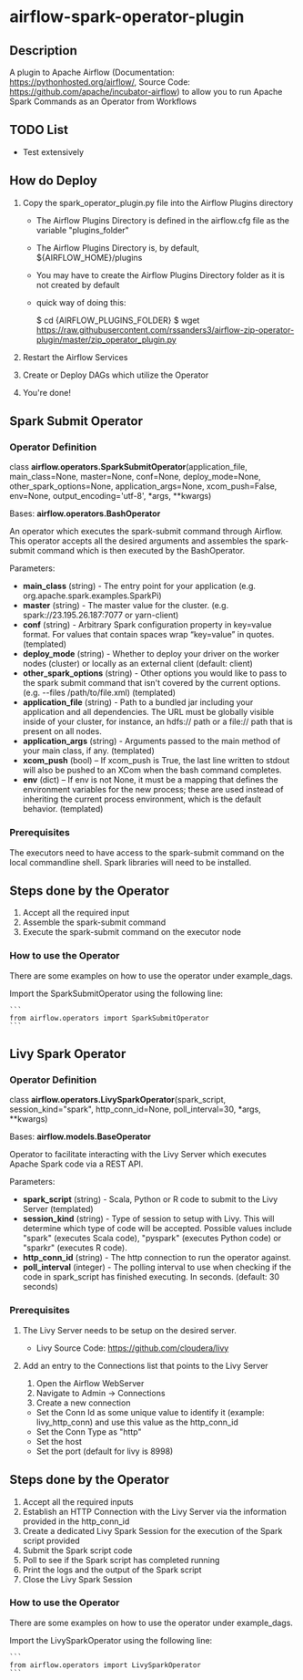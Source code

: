 # airflow-spark-operator-plugin

## Description

A plugin to Apache Airflow (Documentation: https://pythonhosted.org/airflow/, Source Code: https://github.com/apache/incubator-airflow) to allow you to run Apache Spark Commands as an Operator from Workflows


## TODO List

* Test extensively

## How do Deploy
 
1. Copy the spark_operator_plugin.py file into the Airflow Plugins directory

    * The Airflow Plugins Directory is defined in the airflow.cfg file as the variable "plugins_folder"
    
    * The Airflow Plugins Directory is, by default, ${AIRFLOW_HOME}/plugins
    
    * You may have to create the Airflow Plugins Directory folder as it is not created by default
 
    * quick way of doing this:
    
        $ cd {AIRFLOW_PLUGINS_FOLDER}
        $ wget https://raw.githubusercontent.com/rssanders3/airflow-zip-operator-plugin/master/zip_operator_plugin.py
 
2. Restart the Airflow Services

3. Create or Deploy DAGs which utilize the Operator

4. You're done!


## Spark Submit Operator

### Operator Definition

class **airflow.operators.SparkSubmitOperator**(application_file, main_class=None, master=None, conf=None, deploy_mode=None, other_spark_options=None, application_args=None, xcom_push=False, env=None, output_encoding='utf-8', *args, **kwargs)

Bases: **airflow.operators.BashOperator**

An operator which executes the spark-submit command through Airflow. This operator accepts all the desired arguments and assembles the spark-submit command which is then executed by the BashOperator.  

Parameters:

* **main_class** (string) - The entry point for your application (e.g. org.apache.spark.examples.SparkPi)
* **master** (string) - The master value for the cluster. (e.g. spark://23.195.26.187:7077 or yarn-client)
* **conf** (string) - Arbitrary Spark configuration property in key=value format. For values that contain spaces wrap “key=value” in quotes. (templated)
* **deploy_mode** (string) - Whether to deploy your driver on the worker nodes (cluster) or locally as an external client (default: client) 
* **other_spark_options** (string) - Other options you would like to pass to the spark submit command that isn't covered by the current options. (e.g. --files /path/to/file.xml) (templated)
* **application_file** (string) - Path to a bundled jar including your application and all dependencies. The URL must be globally visible inside of your cluster, for instance, an hdfs:// path or a file:// path that is present on all nodes.
* **application_args** (string) - Arguments passed to the main method of your main class, if any. (templated)
* **xcom_push**  (bool) – If xcom_push is True, the last line written to stdout will also be pushed to an XCom when the bash command completes.
* **env** (dict) – If env is not None, it must be a mapping that defines the environment variables for the new process; these are used instead of inheriting the current process environment, which is the default behavior. (templated)


### Prerequisites

The executors need to have access to the spark-submit command on the local commandline shell. Spark libraries will need to be installed.


## Steps done by the Operator

1. Accept all the required input
2. Assemble the spark-submit command
3. Execute the spark-submit command on the executor node


### How to use the Operator

There are some examples on how to use the operator under example_dags.

Import the SparkSubmitOperator using the following line:

    ```
    from airflow.operators import SparkSubmitOperator
    ```


## Livy Spark Operator

### Operator Definition

class **airflow.operators.LivySparkOperator**(spark_script, session_kind="spark", http_conn_id=None, poll_interval=30, *args, **kwargs)

Bases: **airflow.models.BaseOperator**

Operator to facilitate interacting with the Livy Server which executes Apache Spark code via a REST API.

Parameters:

* **spark_script** (string) - Scala, Python or R code to submit to the Livy Server (templated)
* **session_kind** (string) - Type of session to setup with Livy. This will determine which type of code will be accepted. Possible values include "spark" (executes Scala code), "pyspark" (executes Python code) or "sparkr" (executes R code).
* **http_conn_id** (string) - The http connection to run the operator against.
* **poll_interval** (integer) - The polling interval to use when checking if the code in spark_script has finished executing. In seconds. (default: 30 seconds)


### Prerequisites

1. The Livy Server needs to be setup on the desired server.
    
    * Livy Source Code: https://github.com/cloudera/livy

2. Add an entry to the Connections list that points to the Livy Server
 
    1. Open the Airflow WebServer
    2. Navigate to Admin -> Connections
    3. Create a new connection
        
      * Set the Conn Id as some unique value to identify it (example: livy_http_conn) and use this value as the http_conn_id
      * Set the Conn Type as "http"
      * Set the host
      * Set the port (default for livy is 8998)


## Steps done by the Operator

1. Accept all the required inputs
2. Establish an HTTP Connection with the Livy Server via the information provided in the http_conn_id
3. Create a dedicated Livy Spark Session for the execution of the Spark script provided
4. Submit the Spark script code
5. Poll to see if the Spark script has completed running
6. Print the logs and the output of the Spark script
7. Close the Livy Spark Session


### How to use the Operator

There are some examples on how to use the operator under example_dags.

Import the LivySparkOperator using the following line:

    ```
    from airflow.operators import LivySparkOperator
    ```
